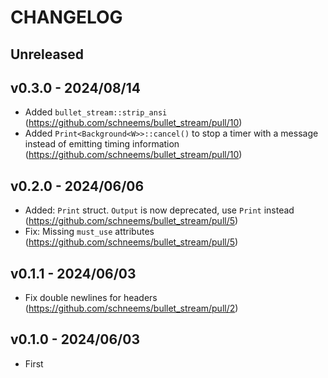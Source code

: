 # CHANGELOG

## Unreleased

## v0.3.0 - 2024/08/14

- Added `bullet_stream::strip_ansi` (https://github.com/schneems/bullet_stream/pull/10)
- Added `Print<Background<W>>::cancel()` to stop a timer with a message instead of emitting timing information (https://github.com/schneems/bullet_stream/pull/10)

## v0.2.0 - 2024/06/06

- Added: `Print` struct. `Output` is now deprecated, use `Print` instead (https://github.com/schneems/bullet_stream/pull/5)
- Fix: Missing `must_use` attributes (https://github.com/schneems/bullet_stream/pull/5)

## v0.1.1 - 2024/06/03

- Fix double newlines for headers (https://github.com/schneems/bullet_stream/pull/2)

## v0.1.0 - 2024/06/03

- First
